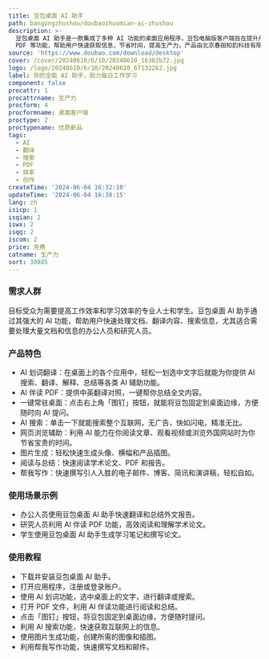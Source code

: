 ```yaml
---
title: 豆包桌面 AI 助手
path: bangongzhushou/doubaozhuomian-ai-zhushou
description: >-
  豆包桌面 AI 助手是一款集成了多种 AI 功能的桌面应用程序，豆包电脑版客户端旨在提升用户的工作和学习效率。它通过 AI 划词翻译、搜索、AI 伴读
  PDF 等功能，帮助用户快速获取信息，节省时间，提高生产力。产品由北京春田知韵科技有限公司开发，拥有简洁的界面和强大的功能，是现代办公和学习的得力助手。
source: 'https://www.doubao.com/download/desktop'
cover: /cover/20240610/6/10/20240610_16382b72.jpg
logo: /logo/20240610/6/10/20240610_67132262.jpg
label: 你的全能 AI 助手，助力每日工作学习
component: false
procattr: 1
procattrname: 生产力
procform: 4
procformname: 桌面客户端
proctype: 2
proctypename: 优质新品
tags:
  - AI
  - 翻译
  - 搜索
  - PDF
  - 效率
  - 创作
createTime: '2024-06-04 16:32:10'
updateTime: '2024-06-04 16:38:15'
lang: zh
isicp: 1
isqian: 2
iswx: 2
isqq: 2
iscom: 2
price: 免费
catname: 生产力
sort: 30885
---
```




### 需求人群
目标受众为需要提高工作效率和学习效率的专业人士和学生。豆包桌面 AI 助手通过其强大的 AI 功能，帮助用户快速处理文档、翻译内容、搜索信息，尤其适合需要处理大量文档和信息的办公人员和研究人员。

### 产品特色
* AI 划词翻译：在桌面上的各个应用中，轻松一划选中文字后就能为你提供 AI 搜索、翻译、解释、总结等各类 AI 辅助功能。
* AI 伴读 PDF：提供中英翻译对照，一键帮你总结全文内容。
* 一键常驻桌面：点击右上角「图钉」按钮，就能将豆包固定到桌面边缘，方便随时向 AI 提问。
* AI 搜索：单击一下就能搜索整个互联网，无广告，快如闪电，精准无比。
* 网页浏览辅助：利用 AI 能力在你阅读文章、观看视频或浏览外国网站时为你节省宝贵的时间。
* 图片生成：轻松快速生成头像、横幅和产品插图。
* 阅读与总结：快速阅读学术论文、PDF 和报告。
* 帮我写作：快速撰写引人入胜的电子邮件、博客、简讯和演讲稿，轻松自如。

### 使用场景示例
* 办公人员使用豆包桌面 AI 助手快速翻译和总结外文报告。
* 研究人员利用 AI 伴读 PDF 功能，高效阅读和理解学术论文。
* 学生使用豆包桌面 AI 助手生成学习笔记和撰写论文。

### 使用教程
* 下载并安装豆包桌面 AI 助手。
* 打开应用程序，注册或登录账户。
* 使用 AI 划词功能，选中桌面上的文字，进行翻译或搜索。
* 打开 PDF 文件，利用 AI 伴读功能进行阅读和总结。
* 点击「图钉」按钮，将豆包固定到桌面边缘，方便随时提问。
* 利用 AI 搜索功能，快速获取互联网上的信息。
* 使用图片生成功能，创建所需的图像和插图。
* 利用帮我写作功能，快速撰写文档和邮件。

  
